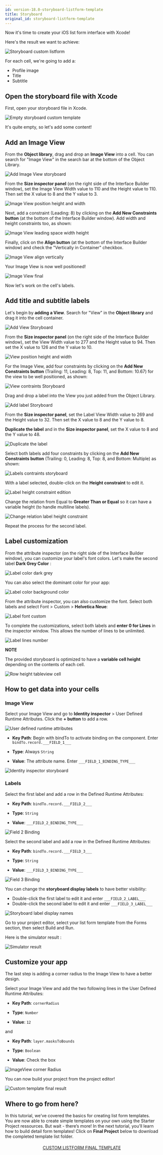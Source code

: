 ```yaml
---
id: version-18.0-storyboard-listform-template
title: Storyboard
original_id: storyboard-listform-template
---
```


Now it's time to create your iOS list form interface with Xcode!

Here's the result we want to achieve:

![Storyboard custom listform](assets/en/custom-listform/storyboard-custom-listform.png)

For each cell, we're going to add a:

* Profile image
* Title 
* Subtitle

## Open the storyboard file with Xcode

First, open your storyboard file in Xcode.

![Empty storyboard custom template](assets/en/custom-listform/empty-storyboard-custom-template.png)

It's quite empty, so let's add some content!

## Add an Image View

From the **Object library**, drag and drop an  **Image View** into a cell. You can search for "Image View" in the search bar at the bottom of the Object Library.

![Add Image View storyboard](assets/en/custom-listform/add-imageview-storyboard.png)

From the **Size inspector panel** (on the right side of the Interface Builder window), set the Image View Width value to 110 and the Height value to 110. Then set the X value to 8 and the Y value to 3.

![Image View position height and width](assets/en/custom-listform/imageview-position-height-width.png)

Next, add a constraint (Leading: 8) by clicking on the **Add New Constraints button** (at the bottom of the Interface Builder window). Add width and height constraints too, as shown:

![Image View leading space width height](assets/en/custom-listform/imageview-leading-space-width-height.png)

Finally, click on the **Align button** (at the bottom of the Interface Builder window) and check the "Vertically in Container" checkbox.

![Image View align vertically](assets/en/custom-listform/imageview-align-vertically.png)

Your Image View is now well positioned!

![Image View final](assets/en/custom-listform/imageview-final.png)

Now let's work on the cell's labels.

## Add title and subtitle labels

Let's begin by **adding a View**. Search for "View" in the **Object library** and drag it into the cell container.

![Add View Storyboard](assets/en/custom-listform/add-view-storyboard.png)

From the **Size inspector panel** (on the right side of the Interface Builder window), set the View Width value to 277 and the Height value to 94. Then set the X value to 126 and the Y value to 10.

![View position height and width](assets/en/custom-listform/view-position-height-width.png)

For the Image View, add four constraints by clicking on the **Add New Constraints button** (Trailing: 11, Leading: 8, Top: 11, and Bottom: 10.67) for the view to be well positioned, as shown:

![View contraints Storyboard](assets/en/custom-listform/view-constraints-storyboard.png)

Drag and drop a label into the View you just added from the Object Library.

![Add label Storyboard](assets/en/custom-listform/add-label-storyboard.png)

From the **Size inspector panel**, set the Label View Width value to 269 and the Height value to 32. Then set the X value to 8 and the Y value to 8.

**Duplicate the label** and in the **Size inspector panel**, set the X value to 8 and the Y value to 48.

![Duplicate the label](assets/en/custom-listform/duplicated-label-storyboard.png)

Select both labels add four constraints by clicking on the **Add New Constraints button** (Trailing: 0, Leading: 8, Top: 8, and Bottom: Multiple) as shown:

![Labels contraints storyboard](assets/en/custom-listform/labels-contraints-storyboard.png)

With a label selected, double-click on the **Height constraint** to edit it. 

![Label height constraint edition](assets/en/custom-listform/label-height-constraint-edition.png)

Change the relation from Equal to **Greater Than or Equal** so it can have a variable height (to handle multiline labels). 

![Change relation label height constraint](assets/en/custom-listform/change-relation-label-height-constraint.png)

Repeat the process for the second label.

## Label customization

From the attribute inspector (on the right side of the Interface Builder window),  you can customize your label's font colors. Let's make the second label **Dark Grey Color** :

![Label color dark grey](assets/en/custom-listform/label-color-dark-grey.png)

You can also select the dominant color for your app:

![Label color background color](assets/en/custom-listform/label-color-background-color.png)

From the attribute inspector, you can also customize the font. Select both labels and select Font > Custom > **Helvetica Neue**:

![Label font custom](assets/en/custom-listform/label-font-custom.png)

To complete the customizations, select both labels and **enter 0 for Lines** in the inspector window. This allows the number of lines to be unlimited.

![Label lines number](assets/en/custom-listform/label-lines-number.png)

<div markdown="1" class = "tips">

**NOTE**

The provided storyboard is optimized to have a **variable cell height** depending on the contents of each cell.

![Row height tableview cell](assets/en/custom-listform/row-height-tableview-cell.png)

</div>

## How to get data into your cells

### Image View
Select your Image View and go to **Identity inspector** > User Defined Runtime Attributes. Click the **+ button** to add a row.

![User defined runtime attributes](assets/en/custom-listform/user-defined-runtime-attributes.png)

* **Key Path**: Begin with bindTo to activate binding on the component. Enter ```bindTo.record.___FIELD_1___```

* **Type**: Always ```String``` 

* **Value**: The attribute name. Enter ```___FIELD_1_BINDING_TYPE___```

![Identity inspector storyboard](assets/en/custom-listform/identity-inspector-storyboard.png)

### Labels

Select the first label and add a row in the Defined Runtime Attributes:

* **Key Path**: ```bindTo.record.___FIELD_2___```

* **Type**: ```String```

* **Value**: ```___FIELD_2_BINDING_TYPE___```

![Field 2 Binding](assets/en/custom-listform/field-2-binding.png)

Select the second label and add a row in the Defined Runtime Attributes:

* **Key Path**: ```bindTo.record.___FIELD_3___```

* **Type**: ```String``` 

* **Value**: ```___FIELD_3_BINDING_TYPE___```

![Field 3 Binding](assets/en/custom-listform/field-3-binding.png)

You can change the **storyboard display labels** to have better visibility: 

* Double-click the first label to edit it and enter ```___FIELD_2_LABEL___```
* Double-click the second label to edit it and enter ```___FIELD_3_LABEL___```

![Storyboard label display names](assets/en/custom-listform/storyboard-label-display-name.png)

Go to your project editor, select your list form template from the Forms section, then select Build and Run.

Here is the simulator result :

![Simulator result](assets/en/custom-listform/simulator-result.png)

## Customize your app

The last step is adding a corner radius to the Image View to have a better design.

Select your Image View and add the two following lines in the User Defined Runtime Attributes:

* **Key Path**: ```cornerRadius```

* **Type**: ```Number``` 

* **Value**: ```12```

and

* **Key Path**: ```layer.masksToBounds```

* **Type**: ```Boolean``` 

* **Value**: Check the box

![ImageView corner Radius](assets/en/custom-listform/imageview-corner-radius.png)

You can now build your project from the project editor!

![Custom template final result](assets/en/custom-listform/custom-template-final-result.png)

## Where to go from here?

In this tutorial, we've covered the basics for creating list form templates. You are now able to create simple templates on your own using the Starter Project ressources. But wait - there’s more! In the next tutorial, you’ll learn how to build detail form templates!
Click on **Final Project** below to download the completed template list folder.

<div markdown="1" style="text-align: center; margin-top: 20px">
<a class="button"
href="https://github.com/4d-for-ios/tutorial-CustomListForm/releases/latest/download/tutorial-CustomListForm.zip">CUSTOM LISTFORM FINAL TEMPLATE</a>
</div>




